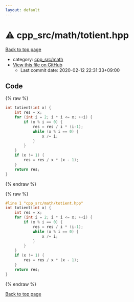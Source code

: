 ```yaml
---
layout: default
---
```


<!-- mathjax config similar to math.stackexchange -->
<script type="text/javascript" async
  src="https://cdnjs.cloudflare.com/ajax/libs/mathjax/2.7.5/MathJax.js?config=TeX-MML-AM_CHTML">
</script>
<script type="text/x-mathjax-config">
  MathJax.Hub.Config({
    TeX: { equationNumbers: { autoNumber: "AMS" }},
    tex2jax: {
      inlineMath: [ ['$','$'] ],
      processEscapes: true
    },
    "HTML-CSS": { matchFontHeight: false },
    displayAlign: "left",
    displayIndent: "2em"
  });
</script>

<script type="text/javascript" src="https://cdnjs.cloudflare.com/ajax/libs/jquery/3.4.1/jquery.min.js"></script>
<script src="https://cdn.jsdelivr.net/npm/jquery-balloon-js@1.1.2/jquery.balloon.min.js" integrity="sha256-ZEYs9VrgAeNuPvs15E39OsyOJaIkXEEt10fzxJ20+2I=" crossorigin="anonymous"></script>
<script type="text/javascript" src="../../../assets/js/copy-button.js"></script>
<link rel="stylesheet" href="../../../assets/css/copy-button.css" />


# :warning: cpp_src/math/totient.hpp

<a href="../../../index.html">Back to top page</a>

* category: <a href="../../../index.html#7f80e2498998e03897cbfac19f068c09">cpp_src/math</a>
* <a href="{{ site.github.repository_url }}/blob/master/cpp_src/math/totient.hpp">View this file on GitHub</a>
    - Last commit date: 2020-02-12 22:31:33+09:00




## Code

<a id="unbundled"></a>
{% raw %}
```cpp
int totient(int x) {
	int res = x;
	for (int i = 2; i * i <= x; ++i) {
		if (x % i == 0) {
			res = res / i * (i-1);
			while (x % i == 0) {
				x /= i;
			}
		}
	}
	if (x != 1) {
		res = res / x * (x - 1);
	} 
	return res;
}
```
{% endraw %}

<a id="bundled"></a>
{% raw %}
```cpp
#line 1 "cpp_src/math/totient.hpp"
int totient(int x) {
	int res = x;
	for (int i = 2; i * i <= x; ++i) {
		if (x % i == 0) {
			res = res / i * (i-1);
			while (x % i == 0) {
				x /= i;
			}
		}
	}
	if (x != 1) {
		res = res / x * (x - 1);
	} 
	return res;
}

```
{% endraw %}

<a href="../../../index.html">Back to top page</a>

